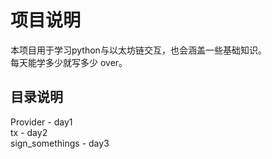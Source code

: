 # 项目说明
本项目用于学习python与以太坊链交互，也会涵盖一些基础知识。  
每天能学多少就写多少 over。
## 目录说明
Provider - day1  
tx - day2  
sign_somethings - day3  